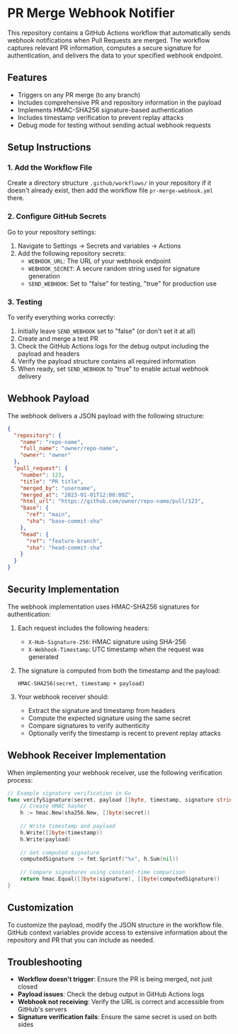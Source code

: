 # PR Merge Webhook Notifier

This repository contains a GitHub Actions workflow that automatically sends webhook notifications when Pull Requests are merged. The workflow captures relevant PR information, computes a secure signature for authentication, and delivers the data to your specified webhook endpoint.

## Features

- Triggers on any PR merge (to any branch)
- Includes comprehensive PR and repository information in the payload
- Implements HMAC-SHA256 signature-based authentication
- Includes timestamp verification to prevent replay attacks
- Debug mode for testing without sending actual webhook requests

## Setup Instructions

### 1. Add the Workflow File

Create a directory structure `.github/workflows/` in your repository if it doesn't already exist, then add the workflow file `pr-merge-webhook.yml` there.

### 2. Configure GitHub Secrets

Go to your repository settings:

1. Navigate to Settings → Secrets and variables → Actions
2. Add the following repository secrets:
   - `WEBHOOK_URL`: The URL of your webhook endpoint
   - `WEBHOOK_SECRET`: A secure random string used for signature generation
   - `SEND_WEBHOOK`: Set to "false" for testing, "true" for production use

### 3. Testing

To verify everything works correctly:

1. Initially leave `SEND_WEBHOOK` set to "false" (or don't set it at all)
2. Create and merge a test PR
3. Check the GitHub Actions logs for the debug output including the payload and headers
4. Verify the payload structure contains all required information
5. When ready, set `SEND_WEBHOOK` to "true" to enable actual webhook delivery

## Webhook Payload

The webhook delivers a JSON payload with the following structure:

```json
{
  "repository": {
    "name": "repo-name",
    "full_name": "owner/repo-name",
    "owner": "owner"
  },
  "pull_request": {
    "number": 123,
    "title": "PR title",
    "merged_by": "username",
    "merged_at": "2023-01-01T12:00:00Z",
    "html_url": "https://github.com/owner/repo-name/pull/123",
    "base": {
      "ref": "main",
      "sha": "base-commit-sha"
    },
    "head": {
      "ref": "feature-branch",
      "sha": "head-commit-sha"
    }
  }
}
```

## Security Implementation

The webhook implementation uses HMAC-SHA256 signatures for authentication:

1. Each request includes the following headers:
   - `X-Hub-Signature-256`: HMAC signature using SHA-256
   - `X-Webhook-Timestamp`: UTC timestamp when the request was generated

2. The signature is computed from both the timestamp and the payload:
   ```
   HMAC-SHA256(secret, timestamp + payload)
   ```

3. Your webhook receiver should:
   - Extract the signature and timestamp from headers
   - Compute the expected signature using the same secret
   - Compare signatures to verify authenticity
   - Optionally verify the timestamp is recent to prevent replay attacks

## Webhook Receiver Implementation

When implementing your webhook receiver, use the following verification process:

```go
// Example signature verification in Go
func verifySignature(secret, payload []byte, timestamp, signature string) bool {
    // Create HMAC hasher
    h := hmac.New(sha256.New, []byte(secret))
    
    // Write timestamp and payload
    h.Write([]byte(timestamp))
    h.Write(payload)
    
    // Get computed signature
    computedSignature := fmt.Sprintf("%x", h.Sum(nil))
    
    // Compare signatures using constant-time comparison
    return hmac.Equal([]byte(signature), []byte(computedSignature))
}
```

## Customization

To customize the payload, modify the JSON structure in the workflow file. GitHub context variables provide access to extensive information about the repository and PR that you can include as needed.

## Troubleshooting

- **Workflow doesn't trigger**: Ensure the PR is being merged, not just closed
- **Payload issues**: Check the debug output in GitHub Actions logs
- **Webhook not receiving**: Verify the URL is correct and accessible from GitHub's servers
- **Signature verification fails**: Ensure the same secret is used on both sides
